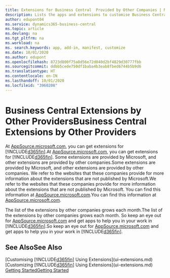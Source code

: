 ```yaml
---
title: Extensions for Business Central  Provided by Other Companies | Microsoft Docs
description: Lists the apps and extensions to customise Business Central provided by other companies.
author: edupont04
ms.service: dynamics365-business-central
ms.topic: article
ms.devlang: na
ms.tgt_pltfrm: na
ms.workload: na
ms. search.keywords: app, add-in, manifest, customize
ms.date: 10/01/2020
ms.author: edupont
ms.openlocfilehash: 8723d800f75a8d56e72d040d2bf4829d30777fbb
ms.sourcegitcommit: ddbb5cede750df1baba4b3eab8fbed6744b5b9d6
ms.translationtype: HT
ms.contentlocale: en-IN
ms.lasthandoff: 10/01/2020
ms.locfileid: "3960208"
---
```

# <a name="business-central-extensions-by-other-providers"></a><span data-ttu-id="bb244-103">Business Central Extensions by Other Providers</span><span class="sxs-lookup"><span data-stu-id="bb244-103">Business Central Extensions by Other Providers</span></span>

<span data-ttu-id="bb244-104">At [AppSource.microsoft.com](https://appsource.microsoft.com/), you can get extensions for [!INCLUDE[d365fin](includes/d365fin_md.md)].</span><span class="sxs-lookup"><span data-stu-id="bb244-104">At [AppSource.microsoft.com](https://appsource.microsoft.com/), you can get extensions for [!INCLUDE[d365fin](includes/d365fin_md.md)].</span></span> <span data-ttu-id="bb244-105">Some extensions are provided by Microsoft, and other extensions are provided by other companies.</span><span class="sxs-lookup"><span data-stu-id="bb244-105">Some extensions are provided by Microsoft, and other extensions are provided by other companies.</span></span> <span data-ttu-id="bb244-106">We refer to the websites that these companies provide for more information about the extensions that are not published by Microsoft.</span><span class="sxs-lookup"><span data-stu-id="bb244-106">We refer to the websites that these companies provide for more information about the extensions that are not published by Microsoft.</span></span> <span data-ttu-id="bb244-107">You can find this information at [AppSource.microsoft.com](https://go.microsoft.com/fwlink/?linkid=2081646).</span><span class="sxs-lookup"><span data-stu-id="bb244-107">You can find this information at [AppSource.microsoft.com](https://go.microsoft.com/fwlink/?linkid=2081646).</span></span>  

<span data-ttu-id="bb244-108">The list of the extensions by other companies grows each month.</span><span class="sxs-lookup"><span data-stu-id="bb244-108">The list of the extensions by other companies grows each month.</span></span> <span data-ttu-id="bb244-109">So keep an eye out for [AppSource.microsoft.com](https://go.microsoft.com/fwlink/?linkid=2081646) and get apps to help you in your work in [!INCLUDE[d365fin](includes/d365fin_md.md)].</span><span class="sxs-lookup"><span data-stu-id="bb244-109">So keep an eye out for [AppSource.microsoft.com](https://go.microsoft.com/fwlink/?linkid=2081646) and get apps to help you in your work in [!INCLUDE[d365fin](includes/d365fin_md.md)].</span></span>  

## <a name="see-also"></a><span data-ttu-id="bb244-110">See Also</span><span class="sxs-lookup"><span data-stu-id="bb244-110">See Also</span></span>

<span data-ttu-id="bb244-111">[Customising [!INCLUDE[d365fin](includes/d365fin_md.md)] Using Extensions](ui-extensions.md)</span><span class="sxs-lookup"><span data-stu-id="bb244-111">[Customizing [!INCLUDE[d365fin](includes/d365fin_md.md)] Using Extensions](ui-extensions.md)</span></span>  
[<span data-ttu-id="bb244-112">Getting Started</span><span class="sxs-lookup"><span data-stu-id="bb244-112">Getting Started</span></span>](product-get-started.md)  
